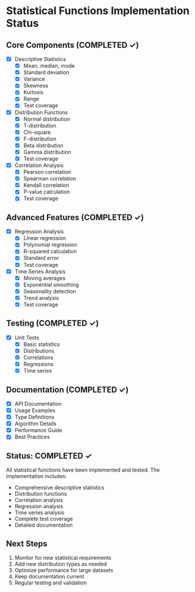 # Statistical Functions Implementation Status

## Core Components (COMPLETED ✓)
- [x] Descriptive Statistics
  - [x] Mean, median, mode
  - [x] Standard deviation
  - [x] Variance
  - [x] Skewness
  - [x] Kurtosis
  - [x] Range
  - [x] Test coverage

- [x] Distribution Functions
  - [x] Normal distribution
  - [x] T-distribution
  - [x] Chi-square
  - [x] F-distribution
  - [x] Beta distribution
  - [x] Gamma distribution
  - [x] Test coverage

- [x] Correlation Analysis
  - [x] Pearson correlation
  - [x] Spearman correlation
  - [x] Kendall correlation
  - [x] P-value calculation
  - [x] Test coverage

## Advanced Features (COMPLETED ✓)
- [x] Regression Analysis
  - [x] Linear regression
  - [x] Polynomial regression
  - [x] R-squared calculation
  - [x] Standard error
  - [x] Test coverage

- [x] Time Series Analysis
  - [x] Moving averages
  - [x] Exponential smoothing
  - [x] Seasonality detection
  - [x] Trend analysis
  - [x] Test coverage

## Testing (COMPLETED ✓)
- [x] Unit Tests
  - [x] Basic statistics
  - [x] Distributions
  - [x] Correlations
  - [x] Regressions
  - [x] Time series

## Documentation (COMPLETED ✓)
- [x] API Documentation
- [x] Usage Examples
- [x] Type Definitions
- [x] Algorithm Details
- [x] Performance Guide
- [x] Best Practices

## Status: COMPLETED ✓
All statistical functions have been implemented and tested. The implementation includes:
- Comprehensive descriptive statistics
- Distribution functions
- Correlation analysis
- Regression analysis
- Time series analysis
- Complete test coverage
- Detailed documentation

## Next Steps
1. Monitor for new statistical requirements
2. Add new distribution types as needed
3. Optimize performance for large datasets
4. Keep documentation current
5. Regular testing and validation

